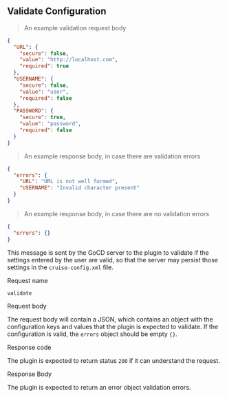 ## Validate Configuration

> An example validation request body

```json
{
  "URL": {
    "secure": false,
    "value": "http://localhost.com",
    "required": true
  },
  "USERNAME": {
    "secure": false,
    "value": "user",
    "required": false
  },
  "PASSWORD": {
    "secure": true,
    "value": "password",
    "required": false
  }
}
```

> An example response body, in case there are validation errors

```json
{
  "errors": {
    "URL": "URL is not well formed",
    "USERNAME": "Invalid character present"
  }
}
```

> An example response body, in case there are no validation errors

```json
{
  "errors": {}
}
```

This message is sent by the GoCD server to the plugin to validate if the settings entered by the user are valid, so that the server may persist those settings in the `cruise-config.xml` file.

<p class='request-name-heading'>Request name</p>

`validate`

<p class='request-body-heading'>Request body</p>

The request body will contain a JSON, which contains an object with the configuration keys and values that the plugin is expected to validate. If the configuration is valid, the `errors` object should be empty `{}`.

<p class='response-code-heading'>Response code</p>

The plugin is expected to return status `200` if it can understand the request.

<p class='response-body-heading'>Response Body</p>

The plugin is expected to return an error object validation errors.
